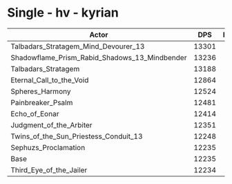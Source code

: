 # Single - hv - kyrian
| Actor | DPS | Increase |
|---|:---:|:---:|
|Talbadars_Stratagem_Mind_Devourer_13|13301|8.71%|
|Shadowflame_Prism_Rabid_Shadows_13_Mindbender|13236|8.18%|
|Talbadars_Stratagem|13188|7.78%|
|Eternal_Call_to_the_Void|12864|5.14%|
|Spheres_Harmony|12524|2.36%|
|Painbreaker_Psalm|12481|2.00%|
|Echo_of_Eonar|12414|1.46%|
|Judgment_of_the_Arbiter|12351|0.94%|
|Twins_of_the_Sun_Priestess_Conduit_13|12248|0.10%|
|Sephuzs_Proclamation|12235|0.00%|
|Base|12235|0.00%|
|Third_Eye_of_the_Jailer|12234|-0.01%|

